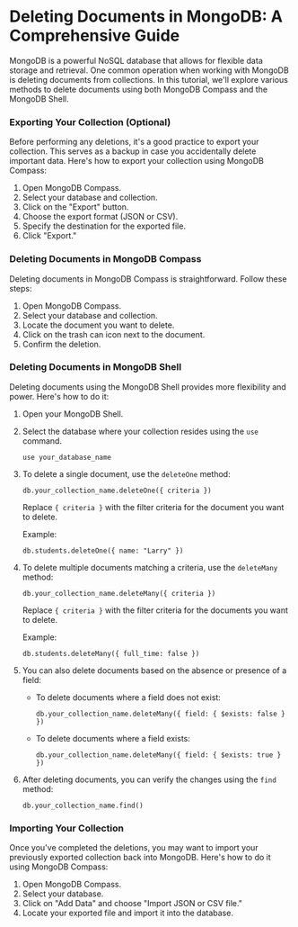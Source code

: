 # Deleting Documents in MongoDB: A Comprehensive Guide

MongoDB is a powerful NoSQL database that allows for flexible data storage and retrieval. One common operation when working with MongoDB is deleting documents from collections. In this tutorial, we'll explore various methods to delete documents using both MongoDB Compass and the MongoDB Shell.

### Exporting Your Collection (Optional)

Before performing any deletions, it's a good practice to export your collection. This serves as a backup in case you accidentally delete important data. Here's how to export your collection using MongoDB Compass:

1. Open MongoDB Compass.
2. Select your database and collection.
3. Click on the "Export" button.
4. Choose the export format (JSON or CSV).
5. Specify the destination for the exported file.
6. Click "Export."

### Deleting Documents in MongoDB Compass

Deleting documents in MongoDB Compass is straightforward. Follow these steps:

1. Open MongoDB Compass.
2. Select your database and collection.
3. Locate the document you want to delete.
4. Click on the trash can icon next to the document.
5. Confirm the deletion.

### Deleting Documents in MongoDB Shell

Deleting documents using the MongoDB Shell provides more flexibility and power. Here's how to do it:

1. Open your MongoDB Shell.
2. Select the database where your collection resides using the `use` command.

   ```
   use your_database_name
   ```
3. To delete a single document, use the `deleteOne` method:

   ```
   db.your_collection_name.deleteOne({ criteria })
   ```

   Replace `{ criteria }` with the filter criteria for the document you want to delete.

   Example:

   ```
   db.students.deleteOne({ name: "Larry" })
   ```
4. To delete multiple documents matching a criteria, use the `deleteMany` method:

   ```
   db.your_collection_name.deleteMany({ criteria })
   ```

   Replace `{ criteria }` with the filter criteria for the documents you want to delete.

   Example:

   ```
   db.students.deleteMany({ full_time: false })
   ```
5. You can also delete documents based on the absence or presence of a field:

   - To delete documents where a field does not exist:
     ```
     db.your_collection_name.deleteMany({ field: { $exists: false } })
     ```
   - To delete documents where a field exists:
     ```
     db.your_collection_name.deleteMany({ field: { $exists: true } })
     ```
6. After deleting documents, you can verify the changes using the `find` method:

   ```
   db.your_collection_name.find()
   ```

### Importing Your Collection

Once you've completed the deletions, you may want to import your previously exported collection back into MongoDB. Here's how to do it using MongoDB Compass:

1. Open MongoDB Compass.
2. Select your database.
3. Click on "Add Data" and choose "Import JSON or CSV file."
4. Locate your exported file and import it into the database.

